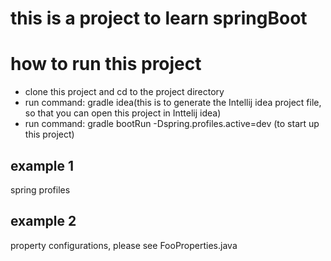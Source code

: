 # this is a project to learn springBoot

# how to run this project
* clone this project and cd to the project directory
* run command: gradle idea(this is to generate the Intellij idea project file, so that you can open this project in Inttelij idea)
* run command: gradle  bootRun -Dspring.profiles.active=dev (to start up this project)

## example 1
spring profiles
## example 2
property configurations, please see FooProperties.java